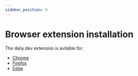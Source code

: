 ```yaml
---
sidebar_position: 0
---
```


# Browser extension installation

The daily.dev extension is avilable for:

- [Chrome](https://chrome.google.com/webstore/detail/dailydev-the-homepage-dev/jlmpjdjjbgclbocgajdjefcidcncaied?hl=en)
- [Firefox](https://addons.mozilla.org/en-US/firefox/addon/daily/)
- [Edge](https://microsoftedge.microsoft.com/addons/detail/dailydev-the-homepage-/cbdhgldgiancdheindpekpcbkccpjaeb?hl=en-GB)
